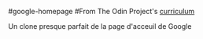 #google-homepage
#From The Odin Project's [curriculum](http://www.theodinproject.com/web-development-101/html-css)

Un clone presque parfait de la page d'acceuil de Google
